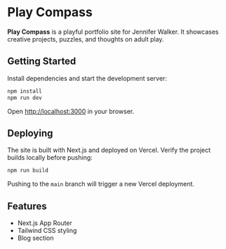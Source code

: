 # Play Compass

**Play Compass** is a playful portfolio site for Jennifer Walker. It showcases creative projects, puzzles, and thoughts on adult play.

## Getting Started

Install dependencies and start the development server:

```bash
npm install
npm run dev
```

Open <http://localhost:3000> in your browser.

## Deploying

The site is built with Next.js and deployed on Vercel. Verify the project builds locally before pushing:

```bash
npm run build
```

Pushing to the `main` branch will trigger a new Vercel deployment.

## Features

- Next.js App Router
- Tailwind CSS styling
- Blog section

